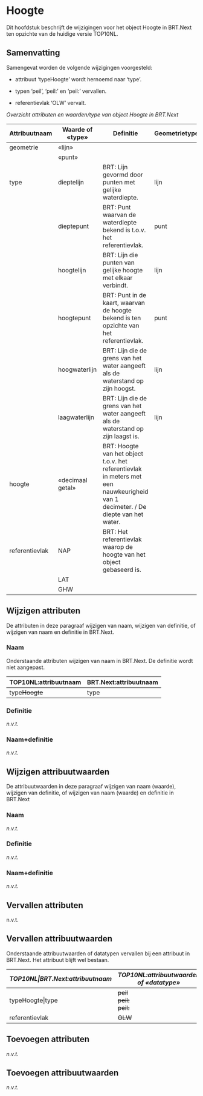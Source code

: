 Hoogte
======

Dit hoofdstuk beschrijft de wijzigingen voor het object Hoogte in BRT.Next ten
opzichte van de huidige versie TOP10NL.

Samenvatting
------------

Samengevat worden de volgende wijzigingen voorgesteld:

-   attribuut ‘typeHoogte’ wordt hernoemd naar ‘type’.

-   typen ‘peil’, ‘peil:’ en ‘peil:’ vervallen.

-   referentievlak ‘OLW’ vervalt.

*Overzicht attributen en waarden/type van object Hoogte in BRT.Next*

| Attribuutnaam  | Waarde of «type» | Definitie                                                                                                                         | Geometrietype | Kardinaliteit |
|----------------|------------------|-----------------------------------------------------------------------------------------------------------------------------------|---------------|---------------|
| geometrie      | «lijn»           |                                                                                                                                   |               | 1-1           |
|                | «punt»           |                                                                                                                                   |               |               |
| type           | dieptelijn       | BRT: Lijn gevormd door punten met gelijke waterdiepte.                                                                            | lijn          | 1-1           |
|                | dieptepunt       | BRT: Punt waarvan de waterdiepte bekend is t.o.v. het referentievlak.                                                             | punt          |               |
|                | hoogtelijn       | BRT: Lijn die punten van gelijke hoogte met elkaar verbindt.                                                                      | lijn          |               |
|                | hoogtepunt       | BRT: Punt in de kaart, waarvan de hoogte bekend is ten opzichte van het referentievlak.                                           | punt          |               |
|                | hoogwaterlijn    | BRT: Lijn die de grens van het water aangeeft als de waterstand op zijn hoogst.                                                   | lijn          |               |
|                | laagwaterlijn    | BRT: Lijn die de grens van het water aangeeft als de waterstand op zijn laagst is.                                                | lijn          |               |
| hoogte         | «decimaal getal» | BRT: Hoogte van het object t.o.v. het referentievlak in meters met een nauwkeurigheid van 1 decimeter. / De diepte van het water. |               | 1-1           |
| referentievlak | NAP              | BRT: Het referentievlak waarop de hoogte van het object gebaseerd is.                                                             |               | 1-1           |
|                | LAT              |                                                                                                                                   |               |               |
|                | GHW              |                                                                                                                                   |               |               |

Wijzigen attributen
-------------------

De attributen in deze paragraaf wijzigen van naam, wijzigen van definitie, of
wijzigen van naam en definitie in BRT.Next.

### Naam

Onderstaande attributen wijzigen van naam in BRT.Next. De definitie wordt niet
aangepast.

| TOP10NL:attribuutnaam | BRT.Next:attribuutnaam |
|-----------------------|------------------------|
| type~~Hoogte~~    | type                   |

### Definitie

*n.v.t.*

### Naam+definitie

*n.v.t.*

Wijzigen attribuutwaarden
-----------------------

De attribuutwaarden in deze paragraaf wijzigen van naam (waarde), wijzigen van
definitie, of wijzigen van naam (waarde) en definitie in BRT.Next

### Naam

*n.v.t.*

### Definitie

*n.v.t.*

### Naam+definitie

*n.v.t.*

Vervallen attributen
--------------------

n.v.t.

Vervallen attribuutwaarden
------------------------

Onderstaande attribuutwaarden of datatypen vervallen bij een attribuut in
BRT.Next. Het attribuut blijft wel bestaan.

| *TOP10NL\|BRT.Next:attribuutnaam* | *TOP10NL:attribuutwaarden of «datatype»*    |
|-----------------------------------|-------------------------------------------|
| typeHoogte\|type                  | ~~peil~~<br/>~~peil:~~<br/>~~peil:~~ |
| referentievlak                    | ~~OLW~~                               |

Toevoegen attributen
--------------------

*n.v.t.*

Toevoegen attribuutwaarden
------------------------

*n.v.t.*
